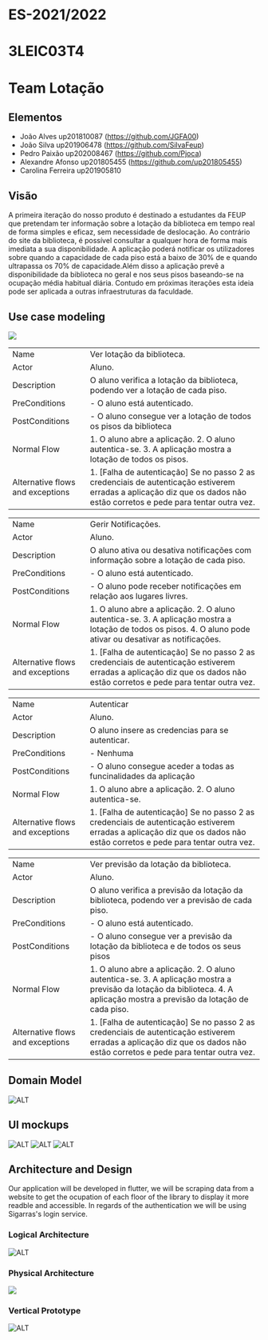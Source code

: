 # ES-2021/2022
# 3LEIC03T4
# Team Lotação

## Elementos

- João Alves up201810087 (https://github.com/JGFA00)
- João Silva up201906478 (https://github.com/SilvaFeup)
- Pedro Paixão up202008467 (https://github.com/Pjoca)
- Alexandre Afonso up201805455 (https://github.com/up201805455)
- Carolina Ferreira up201905810

## Visão 

A primeira iteração do nosso produto é destinado a estudantes da FEUP que pretendam ter informação sobre a lotação da biblioteca em tempo real de forma simples e eficaz, sem necessidade de deslocação. Ao contrário do site da biblioteca, é possível consultar a qualquer hora de forma mais imediata a sua disponibilidade. A aplicação poderá notificar os utilizadores sobre quando a capacidade de cada piso está a baixo de 30% de e quando ultrapassa os 70% de capacidade.Além disso a aplicação prevê a disponibilidade da biblioteca no geral e nos seus pisos baseando-se na ocupação média habitual diária. Contudo em próximas iterações esta ideia pode ser aplicada a outras infraestruturas da faculdade. 

## Use case modeling
![](Images/UML.png)

|                                  |                                                                                                                                                                                 |
|----------------------------------|---------------------------------------------------------------------------------------------------------------------------------------------------------------------------------|
| Name                             | Ver lotação da biblioteca.                                                                                                                                      |
| Actor                            | Aluno.                                                                                                                                  |
| Description                      | O aluno verifica a lotação da biblioteca, podendo ver a lotação de cada piso.                                                                                   |
| PreConditions                    | - O aluno está autenticado.                             |
| PostConditions                   | - O aluno consegue ver a lotação de todos os pisos da biblioteca |
| Normal Flow                      | 1.   O aluno abre a aplicação. 2. O aluno autentica-se. 3. A aplicação mostra a lotação de todos os pisos.                                                                                 |
| Alternative flows and exceptions | 1. [Falha de autenticação]  Se no passo 2 as credenciais de autenticação estiverem erradas a aplicação diz que os dados não estão corretos e pede para tentar outra vez.                                                                                           |


|                                  |                                                                                                                                                                                 |
|----------------------------------|---------------------------------------------------------------------------------------------------------------------------------------------------------------------------------|
| Name                             | Gerir Notificações.                                                                                                                                      |
| Actor                            | Aluno.                                                                                                                                  |
| Description                      | O aluno ativa ou desativa notificações com informação sobre a lotação de cada piso.                                                                                   |
| PreConditions                    | - O aluno está autenticado.                             |
| PostConditions                   | - O aluno pode receber notificações em relação aos lugares livres. |
| Normal Flow                      | 1.   O aluno abre a aplicação. 2. O aluno autentica-se. 3. A aplicação mostra a lotação de todos os pisos. 4. O aluno pode ativar ou desativar as notificações.                                                                                 |
| Alternative flows and exceptions | 1. [Falha de autenticação]  Se no passo 2 as credenciais de autenticação estiverem erradas a aplicação diz que os dados não estão corretos e pede para tentar outra vez.                                                                                           |

|                                  |                                                                                                                                                                                 |
|----------------------------------|---------------------------------------------------------------------------------------------------------------------------------------------------------------------------------|
| Name                             | Autenticar                                                                                                                                      |
| Actor                            | Aluno.                                                                                                                                  |
| Description                      | O aluno insere as credencias para se autenticar.                                                                                   |
| PreConditions                    | - Nenhuma                             |
| PostConditions                   | - O aluno consegue aceder a todas as funcinalidades da aplicação  |
| Normal Flow                      | 1.   O aluno abre a aplicação. 2. O aluno autentica-se.                                                                        |
| Alternative flows and exceptions | 1. [Falha de autenticação]  Se no passo 2 as credenciais de autenticação estiverem erradas a aplicação diz que os dados não estão corretos e pede para tentar outra vez.                                                                                           |

|                                  |                                                                                                                                                                                 |
|----------------------------------|---------------------------------------------------------------------------------------------------------------------------------------------------------------------------------|
| Name                             | Ver previsão da lotação da biblioteca.                                                                                                                                      |
| Actor                            | Aluno.                                                                                                                                  |
| Description                      | O aluno verifica a previsão da lotação da biblioteca, podendo ver a previsão de cada piso.                                                                                   |
| PreConditions                    | - O aluno está autenticado.                             |
| PostConditions                   | - O aluno consegue ver a previsão da lotação da biblioteca e de todos os seus pisos |
| Normal Flow                      | 1.   O aluno abre a aplicação. 2. O aluno autentica-se. 3. A aplicação mostra a previsão da lotação da biblioteca. 4. A aplicação mostra a previsão da lotação de cada piso.                                                                                 |
| Alternative flows and exceptions | 1. [Falha de autenticação]  Se no passo 2 as credenciais de autenticação estiverem erradas a aplicação diz que os dados não estão corretos e pede para tentar outra vez.                                                                                           |

## Domain Model

![ALT](Images/DomainModel.png)

## UI mockups

![ALT](Images/mockup1.png)
![ALT](Images/mockup2.png)
![ALT](Images/mockup3.png)


## Architecture and Design
Our application will be developed in flutter, we will be scraping data from a website to get the ocupation of each floor of the library to display it more readble and accessible. In regards of the authentication we will be using Sigarras's login service.


### Logical Architecture

![ALT](Images/LogicalArchiteture.png)


### Physical Architecture
![](Images/PhysicalArchitecture.png)


### Vertical Prototype
![ALT](Images/InitialProto.png)



